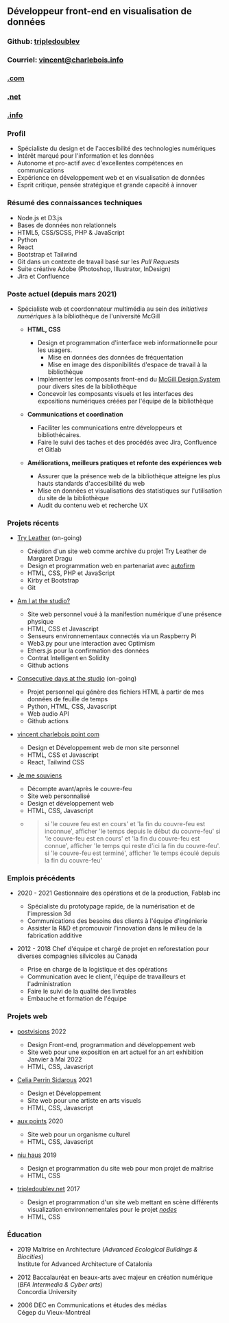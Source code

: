 ## Développeur front-end en visualisation de données
### Github: [tripledoublev](https://github.com/tripledoublev/)
### Courriel: [vincent@charlebois.info](mailto:vincentcharlebois@gmail.com)
### [.com](https://vincentcharlebois.com)  
### [.net](https://vincentcharlebois.net)  
### [.info](https://vincent.charlebois.info)  

### Profil
- Spécialiste du design et de l'accesibilité des technologies numériques
- Intérêt marqué pour l'information et les données
- Autonome et pro-actif avec d'excellentes compétences en communications
- Expérience en développement web et en visualisation de données
- Esprit critique, pensée stratégique et grande capacité à innover


### Résumé des connaissances techniques
- Node.js et D3.js
- Bases de données non relationnels
- HTML5, CSS/SCSS, PHP & JavaScript 
- Python
- React
- Bootstrap et Tailwind
- Git dans un contexte de travail basé sur les *Pull Requests*
- Suite créative Adobe (Photoshop, Illustrator, InDesign)
- Jira et Confluence



### Poste actuel (depuis mars 2021)
- Spécialiste web et coordonnateur multimédia au sein des *Initiatives numériques* à la bibliothèque de l'université McGill
    * **HTML, CSS** 
        - Design et programmation d'interface web informationnelle pour les usagers.
           * Mise en données des données de fréquentation
           * Mise en image des disponibilités d'espace de travail à la bibliothèque 
        - Implémenter les composants front-end du [McGill Design System](https://gitlab.ncs.mcgill.ca/wsg-public/mcgill-ds) pour divers sites de la bibliothèque
        - Concevoir les composants visuels et les interfaces des expositions numériques créées par l'équipe de la bibliothèque
        
    * **Communications et coordination**
        - Faciliter les communications entre développeurs et bibliothécaires.
        - Faire le suivi des taches et des procédés avec Jira, Confluence et Gitlab
    * **Améliorations, meilleurs pratiques et refonte des expériences web**
        - Assurer que la présence web de la bibliothèque atteigne les plus hauts standards d'accesibilité du web 
        - Mise en données et visualisations des statistiques sur l'utilisation du site de la bibliothèque
        - Audit du contenu web et recherche UX

 
### Projets récents
* [Try Leather](https://tryleather.net) (on-going)
    - Création d'un site web comme archive du projet Try Leather de Margaret Dragu
    - Design et programmation web en partenariat avec [autofirm](https://autofirm.biz)
    - HTML, CSS, PHP et JavaScript
    - Kirby et Bootstrap
    - Git 
    
    
* [Am I at the studio?](https://vincent.charlebois.info/am-i/)
    - Site web personnel voué à la manifestion numérique d'une présence physique
    - HTML, CSS et Javascript 
    - Senseurs environnementaux connectés via un Raspberry Pi
    - Web3.py pour une interaction avec Optimism
    - Ethers.js pour la confirmation des données
    - Contrat Intelligent en Solidity
    - Github actions

  
* [Consecutive days at the studio](https://vincent.charlebois.info/consecutive-days/) (on-going)
    - Projet personnel qui génère des fichiers HTML à partir de mes données de feuille de temps
    - Python, HTML, CSS, Javascript
    - Web audio API
    - Github actions

* [vincent charlebois point com](https://vincentcharlebois.com)
    - Design et Développement web de mon site personnel
    - HTML, CSS et Javascript
    - React, Tailwind CSS
    
* [Je me souviens](https://www.couvre-feu.quebec/)
    - Décompte avant/après le couvre-feu
    - Site web personnalisé
    - Design et développement web
    - HTML, CSS, Javascript
    - > 
      > si 'le couvre feu est en cours' et 'la fin du couvre-feu est inconnue', afficher 'le temps depuis le début du couvre-feu'
      > si 'le couvre-feu est en cours' et 'la fin du couvre-feu est connue', afficher 'le temps qui reste d'ici la fin du couvre-feu'.
      > si 'le couvre-feu est terminé', afficher 'le temps écoulé depuis la fin du couvre-feu'
      


### Emplois précédents 
 - 2020 - 2021 Gestionnaire des opérations et de la production, Fablab inc
    * Spécialiste du prototypage rapide, de la numérisation et de l'impression 3d
    * Communications des besoins des clients à l'équipe d'ingénierie  
    * Assister la R&D et promouvoir l'innovation dans le milieu de la fabrication additive

 - 2012 - 2018 Chef d'équipe et chargé de projet en reforestation pour diverses compagnies silvicoles au Canada
    * Prise en charge de la logistique et des opérations
    * Communication avec le client, l'équipe de travailleurs et l'administration
    * Faire le suivi de la qualité des livrables
    * Embauche et formation de l'équipe


### Projets web
* [postvisions](https://www.postvis.io/ns/) 2022
    - Design Front-end, programmation and développement web 
    - Site web pour une exposition en art actuel for an art exhibition Janvier à Mai 2022
    - HTML, CSS, Javascript

* [Celia Perrin Sidarous](https://www.celia-perrin-sidarous.com/) 2021
    - Design et Développement
    - Site web pour une artiste en arts visuels 
    - HTML, CSS, Javascript

* [aux points](https://www.auxpoints.com/) 2020
    - Site web pour un organisme culturel
    - HTML, CSS, Javascript

* [niu haus](https://niu-haus.com) 2019
    - Design et programmation du site web pour mon projet de maîtrise
    - HTML, CSS

* [tripledoublev.net](https://tripledoublev.net/) 2017
    - Design et programmation d'un site web mettant en scène différents visualization environnementales pour le projet [*nodes*](https://vincentcharlebois.net/nodes.html)
    - HTML, CSS

### Éducation
- 2019 Maîtrise en Architecture (*Advanced Ecological Buildings & Biocities*)  
        Institute for Advanced Architecture of Catalonia  

- 2012 Baccalauréat en beaux-arts avec majeur en création numérique (*BFA Intermedia & Cyber arts*)  
        Concordia University  

- 2006 DEC en Communications et études des médias  
        Cégep du Vieux-Montréal    
  


